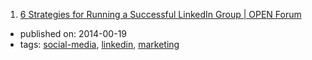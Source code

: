 1. [6 Strategies for Running a Successful LinkedIn Group | OPEN Forum](https://www.americanexpress.com/us/small-business/openforum/articles/6-strategies-for-running-a-successful-linkedin-group/)
  * published on: 2014-00-19
  * tags: [social-media](tags/social-media.md), [linkedin](tags/linkedin.md), [marketing](tags/marketing.md)

